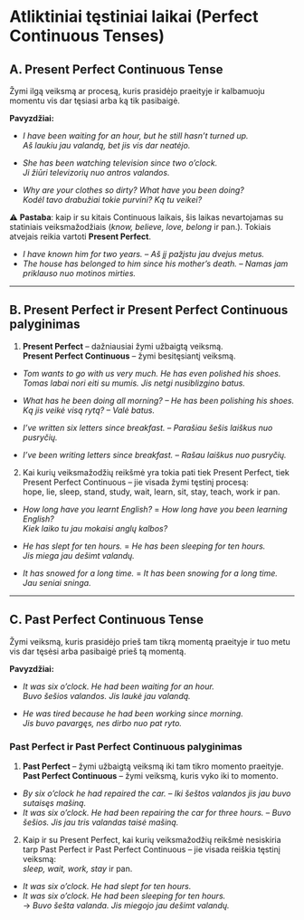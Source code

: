 # Atliktiniai tęstiniai laikai (Perfect Continuous Tenses)

## A. Present Perfect Continuous Tense

Žymi ilgą veiksmą ar procesą, kuris prasidėjo praeityje ir kalbamuoju momentu vis dar tęsiasi arba ką tik pasibaigė.

**Pavyzdžiai:**
- *I have been waiting for an hour, but he still hasn’t turned up.*  
  *Aš laukiu jau valandą, bet jis vis dar neatėjo.*  

- *She has been watching television since two o’clock.*  
  *Ji žiūri televizorių nuo antros valandos.*  

- *Why are your clothes so dirty? What have you been doing?*  
  *Kodėl tavo drabužiai tokie purvini? Ką tu veikei?*  

⚠️ **Pastaba**: kaip ir su kitais Continuous laikais, šis laikas nevartojamas su statiniais veiksmažodžiais (*know, believe, love, belong* ir pan.). Tokiais atvejais reikia vartoti **Present Perfect**.  

- *I have known him for two years.* – *Aš jį pažįstu jau dvejus metus.*  
- *The house has belonged to him since his mother’s death.* – *Namas jam priklauso nuo motinos mirties.*  

---

## B. Present Perfect ir Present Perfect Continuous palyginimas

1. **Present Perfect** – dažniausiai žymi užbaigtą veiksmą.  
   **Present Perfect Continuous** – žymi besitęsiantį veiksmą.  

- *Tom wants to go with us very much. He has even polished his shoes.*  
  *Tomas labai nori eiti su mumis. Jis netgi nusiblizgino batus.*  

- *What has he been doing all morning? – He has been polishing his shoes.*  
  *Ką jis veikė visą rytą? – Valė batus.*  

- *I’ve written six letters since breakfast.* – *Parašiau šešis laiškus nuo pusryčių.*  
- *I’ve been writing letters since breakfast.* – *Rašau laiškus nuo pusryčių.*  

2. Kai kurių veiksmažodžių reikšmė yra tokia pati tiek Present Perfect, tiek Present Perfect Continuous – jie visada žymi tęstinį procesą:  
hope, lie, sleep, stand, study, wait, learn, sit, stay, teach, work ir pan.  

- *How long have you learnt English?* = *How long have you been learning English?*  
  *Kiek laiko tu jau mokaisi anglų kalbos?*  

- *He has slept for ten hours.* = *He has been sleeping for ten hours.*  
  *Jis miega jau dešimt valandų.*  

- *It has snowed for a long time.* = *It has been snowing for a long time.*  
  *Jau seniai sninga.*  

---

## C. Past Perfect Continuous Tense

Žymi veiksmą, kuris prasidėjo prieš tam tikrą momentą praeityje ir tuo metu vis dar tęsėsi arba pasibaigė prieš tą momentą.

**Pavyzdžiai:**
- *It was six o’clock. He had been waiting for an hour.*  
  *Buvo šešios valandos. Jis laukė jau valandą.*  

- *He was tired because he had been working since morning.*  
  *Jis buvo pavargęs, nes dirbo nuo pat ryto.*  

### Past Perfect ir Past Perfect Continuous palyginimas

1. **Past Perfect** – žymi užbaigtą veiksmą iki tam tikro momento praeityje.  
   **Past Perfect Continuous** – žymi veiksmą, kuris vyko iki to momento.  

- *By six o’clock he had repaired the car.* – *Iki šeštos valandos jis jau buvo sutaisęs mašiną.*  
- *It was six o’clock. He had been repairing the car for three hours.* – *Buvo šešios. Jis jau tris valandas taisė mašiną.*  

2. Kaip ir su Present Perfect, kai kurių veiksmažodžių reikšmė nesiskiria tarp Past Perfect ir Past Perfect Continuous – jie visada reiškia tęstinį veiksmą:  
*sleep, wait, work, stay* ir pan.  

- *It was six o’clock. He had slept for ten hours.*  
- *It was six o’clock. He had been sleeping for ten hours.*  
  → *Buvo šešta valanda. Jis miegojo jau dešimt valandų.*  
